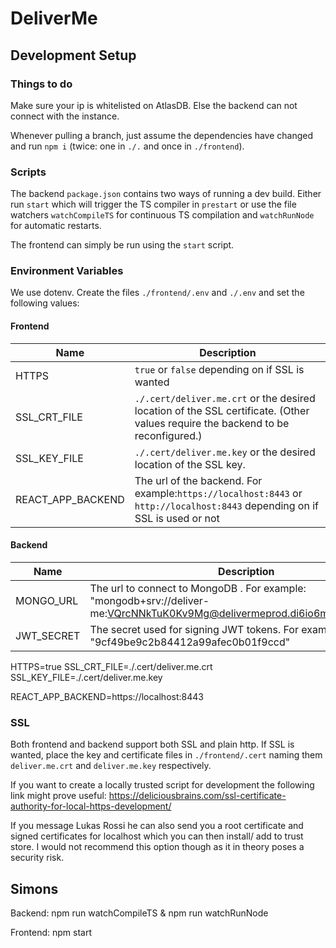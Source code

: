 # DeliverMe

## Development Setup

### Things to do

Make sure your ip is whitelisted on AtlasDB. Else the backend can not connect with the instance.

Whenever pulling a branch, just assume the dependencies have changed and run `npm i` (twice: one in `./.` and once in `./frontend`).


### Scripts

The backend `package.json` contains two ways of running a dev build.
Either run `start` which will trigger the TS compiler in `prestart` or
use the file watchers `watchCompileTS` for continuous TS compilation and `watchRunNode`
for automatic restarts.

The frontend can simply be run using the `start` script.

### Environment Variables

We use dotenv. Create the files `./frontend/.env` and  `./.env` and set the following values:

#### Frontend

| Name              | Description                                                                                                                     |
|-------------------|---------------------------------------------------------------------------------------------------------------------------------|
| HTTPS             | `true` or `false` depending on if SSL is wanted                                                                                 |
| SSL_CRT_FILE      | `./.cert/deliver.me.crt` or the desired location of the SSL certificate. (Other values require the backend to be reconfigured.) |
| SSL_KEY_FILE      | `./.cert/deliver.me.key` or the desired location of the SSL key.                                                                |
| REACT_APP_BACKEND | The url of the backend. For example:`https://localhost:8443` or `http://localhost:8443` depending on if SSL is used or not                                                                   |

#### Backend

| Name       | Description                            |
| ---------- | -------------------------------------- |
| MONGO_URL  | The url to connect to MongoDB . For example: "mongodb+srv://deliver-me:VQrcNNkTuK0Kv9Mg@delivermeprod.di6io6m.mongodb.net/"          |
| JWT_SECRET | The secret used for signing JWT tokens. For example: "9cf49be9c2b84412a99afec0b01f9ccd" |

HTTPS=true
SSL_CRT_FILE=./.cert/deliver.me.crt
SSL_KEY_FILE=./.cert/deliver.me.key

REACT_APP_BACKEND=https://localhost:8443

### SSL

Both frontend and backend support both SSL and plain http.
If SSL is wanted, place the key and certificate files in `./frontend/.cert` naming them
`deliver.me.crt` and `deliver.me.key` respectively.

If you want to create a locally trusted script for development the following link might prove useful:
https://deliciousbrains.com/ssl-certificate-authority-for-local-https-development/

If you message Lukas Rossi he can also send you a root certificate and signed certificates for localhost which you can then install/ add to trust store.
I would not recommend this option though as it in theory poses a security risk.


## Simons

Backend: npm run watchCompileTS & npm run watchRunNode

Frontend: npm start
